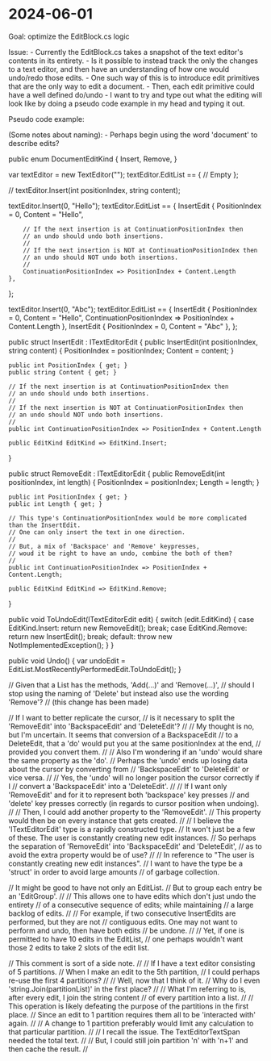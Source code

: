 2024-06-01
==========

Goal: optimize the EditBlock.cs logic

Issue:
	- Currently the EditBlock.cs takes a snapshot of the text editor's contents in its entirety.
	- Is it possible to instead track the only the changes to a text editor,
	  	and then have an understanding of how one would undo/redo those edits.
	- One such way of this is to introduce edit primitives that are the only way to
      	edit a document.
	- Then, each edit primitive could have a well defined do/undo
	- I want to try and type out what the editing will look like
	  	by doing a pseudo code example in my head and typing it out.

Pseudo code example:

(Some notes about naming):
	- Perhaps begin using the word 'document' to describe edits?

public enum DocumentEditKind
{
	Insert,
	Remove,
}

var textEditor = new TextEditor("");
textEditor.EditList ==
{
	// Empty
};

// textEditor.Insert(int positionIndex, string content);

textEditor.Insert(0, "Hello");
textEditor.EditList ==
{
	InsertEdit
	{
		PositionIndex = 0,
		Content = "Hello",

		// If the next insertion is at ContinuationPositionIndex then
		// an undo should undo both insertions.
		//
		// If the next insertion is NOT at ContinuationPositionIndex then
		// an undo should NOT undo both insertions.
		//
		ContinuationPositionIndex => PositionIndex + Content.Length
	},
};

textEditor.Insert(0, "Abc");
textEditor.EditList ==
{
	InsertEdit
	{
		PositionIndex = 0,
		Content = "Hello",
		ContinuationPositionIndex => PositionIndex + Content.Length
	},
	InsertEdit
	{
		PositionIndex = 0,
		Content = "Abc"
	},
};

public struct InsertEdit : ITextEditorEdit
{
	public InsertEdit(int positionIndex, string content)
	{
		PositionIndex = positionIndex;
		Content = content;
	}

	public int PositionIndex { get; }
	public string Content { get; }

	// If the next insertion is at ContinuationPositionIndex then
	// an undo should undo both insertions.
	//
	// If the next insertion is NOT at ContinuationPositionIndex then
	// an undo should NOT undo both insertions.
	//
	public int ContinuationPositionIndex => PositionIndex + Content.Length

	public EditKind EditKind => EditKind.Insert;
}

public struct RemoveEdit : ITextEditorEdit
{
	public RemoveEdit(int positionIndex, int length)
	{
		PositionIndex = positionIndex;
		Length = length;
	}

	public int PositionIndex { get; }
	public int Length { get; }

	// This type's ContinuationPositionIndex would be more complicated than the InsertEdit.
	// One can only insert the text in one direction.
	//
	// But, a mix of 'Backspace' and 'Remove' keypresses,
	// woud it be right to have an undo, combine the both of them?
	//
	public int ContinuationPositionIndex => PositionIndex + Content.Length;

	public EditKind EditKind => EditKind.Remove;
}

public void ToUndoEdit(ITextEditorEdit edit)
{
	switch (edit.EditKind)
	{
		case EditKind.Insert:
			return new RemoveEdit();
			break;
		case EditKind.Remove:
			return new InsertEdit();
			break;
		default:
			throw new NotImplementedException();
	}
}

public void Undo()
{
	var undoEdit = EditList.MostRecentlyPerformedEdit.ToUndoEdit();
}


// Given that a List<T> has the methods, 'Add(...)' and 'Remove(...)',
// should I stop using the naming of 'Delete' but instead also use the wording 'Remove'?
// (this change has been made)

// If I want to better replicate the cursor,
// is it necessary to split the 'RemoveEdit' into 'BackspaceEdit' and 'DeleteEdit'?
//
// My thought is no, but I'm uncertain. It seems that conversion of a BackspaceEdit
// to a DeleteEdit, that a 'do' would put you at the same positionIndex at the end,
// provided you convert them.
//
// Also I'm wondering if an 'undo' would share the same property as the 'do'.
// Perhaps the 'undo' ends up losing data about the cursor by converting from
// 'BackspaceEdit' to 'DeleteEdit' or vice versa.
//
// Yes, the 'undo' will no longer position the cursor correctly if I
// convert a 'BackspaceEdit' into a 'DeleteEdit'.
//
// If I want only 'RemoveEdit' and for it to represent both 'backspace' key presses
// and 'delete' key presses correctly (in regards to cursor position when undoing).
//
// Then, I could add another property to the 'RemoveEdit'.
// This property would then be on every instance that gets created.
//
// I believe the 'ITextEditorEdit' type is a rapidly constructed type.
// It won't just be a few of these. The user is constantly creating new edit instances.
// So perhaps the separation of 'RemoveEdit' into 'BackspaceEdit' and 'DeleteEdit',
// as to avoid the extra property would be of use?
//
// In reference to "The user is constantly creating new edit instances".
// I want to have the type be a 'struct' in order to avoid large amounts
// of garbage collection.

// It might be good to have not only an EditList.
// But to group each entry be an 'EditGroup'.
//
// This allows one to have edits which don't just undo the entirety
// of a consecutive sequence of edits; while maintaining
// a large backlog of edits.
//
// For example, if two consecutive InsertEdits are performed, but they are not
// contiguous edits. One may not want to perform and undo, then have both edits
// be undone.
//
// Yet, if one is permitted to have 10 edits in the EditList,
// one perhaps wouldn't want those 2 edits to take 2 slots of the edit list.

// This comment is sort of a side note.
//
// If I have a text editor consisting of 5 partitions.
// When I make an edit to the 5th partition,
// I could perhaps re-use the first 4 partitions?
//
// Well, now that I think of it.
// Why do I even 'string.Join(partitionList)' in the first place?
//
// What I'm referring to is, after every edit, I join the string content
// of every partition into a list.
//
// This operation is likely defeating the purpose of the partitions in the first place.
// Since an edit to 1 partition requires them all to be 'interacted with' again.
//
// A change to 1 partition preferably would limit any calculation to that particular partition.
//
// I recall the issue. The TextEditorTextSpan needed the total text.
//
// But, I could still join partition 'n' with 'n+1' and then cache the result.
// 